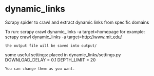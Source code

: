 dynamic_links
=============
Scrapy spider to crawl and extract dynamic links from specific domains

To run: 
	scrapy crawl dynamic_links -a target=homepage
	for example:
		scrapy crawl dynamic_links -a target=http://www.mit.edu/

	the output file will be saved into output/

some useful settings: placed in dynamic_links/settings.py
	DOWNLOAD_DELAY = 0.1
	DEPTH_LIMIT = 20

	You can change them as you want.